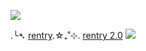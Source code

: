 ![](https://cdn.discordapp.com/attachments/292527415941398528/1062109505892139059/github.gif)

.╰➴ [rentry](https://rentry.co/SpokelsHere).☆₊˚⊹. [rentry 2.0](https://rentry.co/mapiccc) ![](https://cdn.discordapp.com/emojis/1050897432415850548.gif?size=44&quality=lossless)
